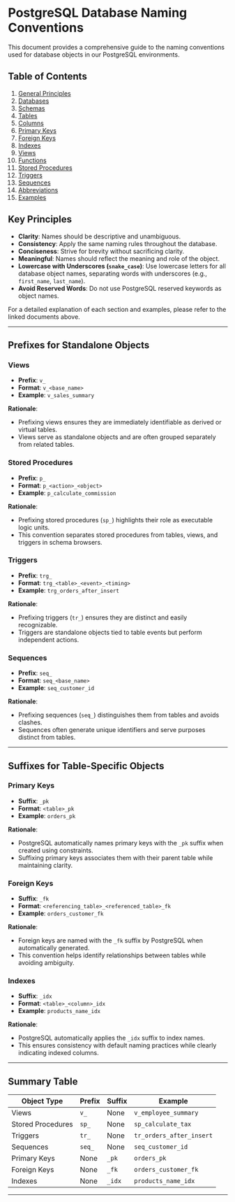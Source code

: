 # PostgreSQL Database Naming Conventions

This document provides a comprehensive guide to the naming conventions used for database objects in our PostgreSQL environments.

## Table of Contents

1.  [General Principles](general-principles.md)
2.  [Databases](databases.md)
3.  [Schemas](schemas.md)
4.  [Tables](tables.md)
5.  [Columns](columns.md)
6.  [Primary Keys](primary-keys.md)
7.  [Foreign Keys](foreign-keys.md)
8.  [Indexes](indexes.md)
9.  [Views](views.md)
10. [Functions](functions.md)
11. [Stored Procedures](stored-procedures.md)
12. [Triggers](triggers.md)
13. [Sequences](sequences.md)
14. [Abbreviations](abbreviations.md)
15. [Examples](examples/)

## Key Principles

- **Clarity**: Names should be descriptive and unambiguous.
- **Consistency**: Apply the same naming rules throughout the database.
- **Conciseness**: Strive for brevity without sacrificing clarity.
- **Meaningful**: Names should reflect the meaning and role of the object.
- **Lowercase with Underscores (`snake_case`)**: Use lowercase letters for all database object names, separating words with underscores (e.g., `first_name`, `last_name`).
- **Avoid Reserved Words**: Do not use PostgreSQL reserved keywords as object names.

For a detailed explanation of each section and examples, please refer to the linked documents above.

---

## Prefixes for Standalone Objects

### Views

- **Prefix**: `v_`
- **Format**: `v_<base_name>`
- **Example**: `v_sales_summary`

**Rationale**:

- Prefixing views ensures they are immediately identifiable as derived or virtual tables.
- Views serve as standalone objects and are often grouped separately from related tables.

### Stored Procedures

- **Prefix**: `p_`
- **Format**: `p_<action>_<object>`
- **Example**: `p_calculate_commission`

**Rationale**:

- Prefixing stored procedures (`sp_`) highlights their role as executable logic units.
- This convention separates stored procedures from tables, views, and triggers in schema browsers.

### Triggers

- **Prefix**: `trg_`
- **Format**: `trg_<table>_<event>_<timing>`
- **Example**: `trg_orders_after_insert`

**Rationale**:

- Prefixing triggers (`tr_`) ensures they are distinct and easily recognizable.
- Triggers are standalone objects tied to table events but perform independent actions.

### Sequences

- **Prefix**: `seq_`
- **Format**: `seq_<base_name>`
- **Example**: `seq_customer_id`

**Rationale**:

- Prefixing sequences (`seq_`) distinguishes them from tables and avoids clashes.
- Sequences often generate unique identifiers and serve purposes distinct from tables.

---

## Suffixes for Table-Specific Objects

### Primary Keys

- **Suffix**: `_pk`
- **Format**: `<table>_pk`
- **Example**: `orders_pk`

**Rationale**:

- PostgreSQL automatically names primary keys with the `_pk` suffix when created using constraints.
- Suffixing primary keys associates them with their parent table while maintaining clarity.

### Foreign Keys

- **Suffix**: `_fk`
- **Format**: `<referencing_table>_<referenced_table>_fk`
- **Example**: `orders_customer_fk`

**Rationale**:

- Foreign keys are named with the `_fk` suffix by PostgreSQL when automatically generated.
- This convention helps identify relationships between tables while avoiding ambiguity.

### Indexes

- **Suffix**: `_idx`
- **Format**: `<table>_<column>_idx`
- **Example**: `products_name_idx`

**Rationale**:

- PostgreSQL automatically applies the `_idx` suffix to index names.
- This ensures consistency with default naming practices while clearly indicating indexed columns.

---

## Summary Table

| **Object Type**   | **Prefix** | **Suffix** | **Example**              |
| ----------------- | ---------- | ---------- | ------------------------ |
| Views             | `v_`       | None       | `v_employee_summary`     |
| Stored Procedures | `sp_`      | None       | `sp_calculate_tax`       |
| Triggers          | `tr_`      | None       | `tr_orders_after_insert` |
| Sequences         | `seq_`     | None       | `seq_customer_id`        |
| Primary Keys      | None       | `_pk`      | `orders_pk`              |
| Foreign Keys      | None       | `_fk`      | `orders_customer_fk`     |
| Indexes           | None       | `_idx`     | `products_name_idx`      |

---
